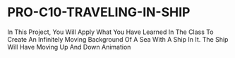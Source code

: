 # PRO-C10-TRAVELING-IN-SHIP
In This Project, You Will Apply What You Have Learned In The Class To Create An Infinitely Moving Background Of A Sea With A Ship In It. The Ship Will Have Moving Up And Down Animation
